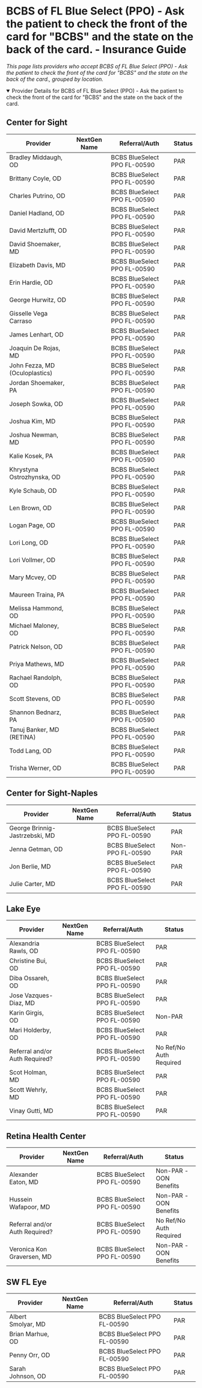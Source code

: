 # BCBS of FL Blue Select (PPO) - Ask the patient to check the front of the card for "BCBS" and the state on the back of the card. - Insurance Guide

*This page lists providers who accept BCBS of FL Blue Select (PPO) - Ask the patient to check the front of the card for "BCBS" and the state on the back of the card., grouped by location.*

<details open><summary>Provider Details for BCBS of FL Blue Select (PPO) - Ask the patient to check the front of the card for "BCBS" and the state on the back of the card.</summary>

## Center for Sight

| Provider | NextGen Name | Referral/Auth | Status |
|----------|-------------|--------------|--------|
| Bradley Middaugh, OD |  | BCBS BlueSelect PPO FL-00590 | PAR |
| Brittany Coyle, OD |  | BCBS BlueSelect PPO FL-00590 | PAR |
| Charles Putrino, OD |  | BCBS BlueSelect PPO FL-00590 | PAR |
| Daniel Hadland, OD |  | BCBS BlueSelect PPO FL-00590 | PAR |
| David Mertzlufft, OD |  | BCBS BlueSelect PPO FL-00590 | PAR |
| David Shoemaker, MD |  | BCBS BlueSelect PPO FL-00590 | PAR |
| Elizabeth Davis, MD |  | BCBS BlueSelect PPO FL-00590 | PAR |
| Erin Hardie, OD |  | BCBS BlueSelect PPO FL-00590 | PAR |
| George Hurwitz, OD |  | BCBS BlueSelect PPO FL-00590 | PAR |
| Gisselle Vega Carraso |  | BCBS BlueSelect PPO FL-00590 | PAR |
| James Lenhart, OD |  | BCBS BlueSelect PPO FL-00590 | PAR |
| Joaquin De Rojas, MD |  | BCBS BlueSelect PPO FL-00590 | PAR |
| John Fezza, MD (Oculoplastics) |  | BCBS BlueSelect PPO FL-00590 | PAR |
| Jordan Shoemaker, PA |  | BCBS BlueSelect PPO FL-00590 | PAR |
| Joseph Sowka, OD |  | BCBS BlueSelect PPO FL-00590 | PAR |
| Joshua Kim, MD |  | BCBS BlueSelect PPO FL-00590 | PAR |
| Joshua Newman, MD |  | BCBS BlueSelect PPO FL-00590 | PAR |
| Kalie Kosek, PA |  | BCBS BlueSelect PPO FL-00590 | PAR |
| Khrystyna Ostrozhynska, OD |  | BCBS BlueSelect PPO FL-00590 | PAR |
| Kyle Schaub, OD |  | BCBS BlueSelect PPO FL-00590 | PAR |
| Len Brown, OD |  | BCBS BlueSelect PPO FL-00590 | PAR |
| Logan Page, OD |  | BCBS BlueSelect PPO FL-00590 | PAR |
| Lori Long, OD |  | BCBS BlueSelect PPO FL-00590 | PAR |
| Lori Vollmer, OD |  | BCBS BlueSelect PPO FL-00590 | PAR |
| Mary Mcvey, OD |  | BCBS BlueSelect PPO FL-00590 | PAR |
| Maureen Traina, PA |  | BCBS BlueSelect PPO FL-00590 | PAR |
| Melissa Hammond, OD |  | BCBS BlueSelect PPO FL-00590 | PAR |
| Michael Maloney, OD |  | BCBS BlueSelect PPO FL-00590 | PAR |
| Patrick Nelson, OD |  | BCBS BlueSelect PPO FL-00590 | PAR |
| Priya Mathews, MD |  | BCBS BlueSelect PPO FL-00590 | PAR |
| Rachael Randolph, OD |  | BCBS BlueSelect PPO FL-00590 | PAR |
| Scott Stevens, OD |  | BCBS BlueSelect PPO FL-00590 | PAR |
| Shannon Bednarz, PA |  | BCBS BlueSelect PPO FL-00590 | PAR |
| Tanuj Banker, MD (RETINA) |  | BCBS BlueSelect PPO FL-00590 | PAR |
| Todd Lang, OD |  | BCBS BlueSelect PPO FL-00590 | PAR |
| Trisha Werner, OD |  | BCBS BlueSelect PPO FL-00590 | PAR |

## Center for Sight-Naples

| Provider | NextGen Name | Referral/Auth | Status |
|----------|-------------|--------------|--------|
| George Brinnig-Jastrzebski, MD |  | BCBS BlueSelect PPO FL-00590 | PAR |
| Jenna Getman, OD |  | BCBS BlueSelect PPO FL-00590 | Non-PAR |
| Jon Berlie, MD |  | BCBS BlueSelect PPO FL-00590 | PAR |
| Julie Carter, MD |  | BCBS BlueSelect PPO FL-00590 | PAR |

## Lake Eye 

| Provider | NextGen Name | Referral/Auth | Status |
|----------|-------------|--------------|--------|
| Alexandria Rawls, OD |  | BCBS BlueSelect PPO FL-00590 | PAR |
| Christine Bui, OD |  | BCBS BlueSelect PPO FL-00590 | PAR |
| Diba Ossareh, OD |  | BCBS BlueSelect PPO FL-00590 | PAR |
| Jose Vazques-Diaz, MD |  | BCBS BlueSelect PPO FL-00590 | PAR |
| Karin Girgis, OD |  | BCBS BlueSelect PPO FL-00590 | Non-PAR |
| Mari Holderby, OD |  | BCBS BlueSelect PPO FL-00590 | PAR |
| Referral and/or Auth Required? |  | BCBS BlueSelect PPO FL-00590 | No Ref/No Auth Required |
| Scot Holman, MD |  | BCBS BlueSelect PPO FL-00590 | PAR |
| Scott Wehrly, MD |  | BCBS BlueSelect PPO FL-00590 | PAR |
| Vinay Gutti, MD |  | BCBS BlueSelect PPO FL-00590 | PAR |

## Retina Health Center

| Provider | NextGen Name | Referral/Auth | Status |
|----------|-------------|--------------|--------|
| Alexander Eaton, MD |  | BCBS BlueSelect PPO FL-00590 | Non-PAR -OON Benefits |
| Hussein Wafapoor, MD |  | BCBS BlueSelect PPO FL-00590 | Non-PAR -OON Benefits |
| Referral and/or Auth Required? |  | BCBS BlueSelect PPO FL-00590 | No Ref/No Auth Required |
| Veronica Kon Graversen, MD |  | BCBS BlueSelect PPO FL-00590 | Non-PAR -OON Benefits |

## SW FL Eye

| Provider | NextGen Name | Referral/Auth | Status |
|----------|-------------|--------------|--------|
| Albert Smolyar, MD |  | BCBS BlueSelect PPO FL-00590 | PAR |
| Brian Marhue, OD |  | BCBS BlueSelect PPO FL-00590 | PAR |
| Penny Orr, OD |  | BCBS BlueSelect PPO FL-00590 | PAR |
| Sarah Johnson, OD |  | BCBS BlueSelect PPO FL-00590 | PAR |

</details>

